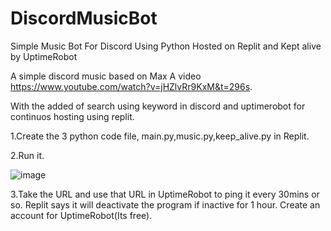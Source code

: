 # DiscordMusicBot
Simple Music Bot For Discord Using Python
Hosted on Replit and Kept alive by UptimeRobot

A simple discord music based on Max A video https://www.youtube.com/watch?v=jHZlvRr9KxM&t=296s.

With the added of search using keyword in discord and uptimerobot for continuos hosting using replit.

1.Create the 3 python code file, main.py,music.py,keep_alive.py in Replit.

2.Run it. 

![image](https://user-images.githubusercontent.com/48229932/144209640-07bf1638-f2fb-4b44-a3bf-c38ca5813a94.png)

3.Take the URL and use that URL in UptimeRobot to ping it every 30mins or so. Replit says it will deactivate the program if inactive for 1 hour. Create an account for UptimeRobot(Its free). 
